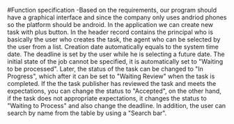 #Function specification
-Based on the requirements, our program should have a graphical interface and since
the company only uses andriod phones so the platform should be android.
In the application we can create new task with plus button.
In the header record contains the principal who is basically the user who creates the task,
the agent who can be selected by the user from a list. Creation date automatically equals to the
system time date. The deadline is set by the user while he is selecting a future date.
The initial state of the job cannot be specified, it is automatically set to "Waiting to be processed".
Later, the status of the task can be changed to "In Progress", which after
it can be set to "Waiting Review" when the task is completed. 
If the the task publisher has reviewed the task and meets the expectations, you can change the status to "Accepted",
on the other hand, if the task does not appropriate expectations, it changes the status to "Waiting to Process" and also change the deadline.
In addition, the user can search by name from the table by using a "Search bar".
